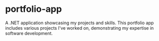 # portfolio-app
A .NET application showcasing my projects and skills. This portfolio app includes various projects I've worked on, demonstrating my expertise in software development.
